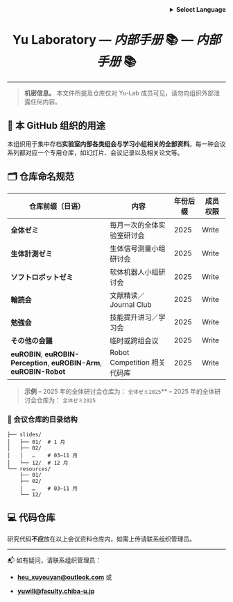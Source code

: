 <!-- Language selector -->

<div align="right">
  <details>
    <summary><strong>Select Language</strong></summary>
    <p>
      <a href="README_internal.md">English</a><br>
      <a href="README_internal.ja.md">日本語</a><br>
      <strong>中文</strong>
    </p>
  </details>
</div>

<h1 align="center">Yu Laboratory — <em>内部手册</em> 📚 — <em>内部手册</em> 📚</h1>

---

> **机密信息。** 本文件所提及仓库仅对 Yu‑Lab 成员可见，请勿向组织外部泄露任何内容。

## 📌 本 GitHub 组织的用途

本组织用于集中存档**实验室内部各类组会与学习小组相关的全部资料**。每一种会议系列都对应一个专用仓库，如幻灯片、会议记录以及相关论文等。

## 🗂️ 仓库命名规范

| 仓库前缀（日语） | 内容  | 年份后缀 | 成员权限 |
| --- | --- | --- | --- |
| **全体ゼミ** | 每月一次的全体实验室研讨会 | 2025 | Write |
| **生体計測ゼミ** | 生体信号测量小组研讨会 | 2025 | Write |
| **ソフトロボットゼミ** | 软体机器人小组研讨会 | 2025 | Write |
| **輪読会** | 文献精读／Journal Club | 2025 | Write |
| **勉強会** | 技能提升讲习／学习会 | 2025 | Write |
| **その他の会議** | 临时或跨组会议 | 2025 | Write |
| **euROBIN**, **euROBIN-Perception**, **euROBIN-Arm**, **euROBIN-Robot** | Robot Competition 相关代码库 | 2025 | Write |

> **示例** – 2025 年的全体研讨会仓库为： `全体ゼミ2025`\*\* – 2025 年的全体研讨会仓库为： `全体ゼミ2025`

### 📁 会议仓库的目录结构

```
├── slides/
│   ├── 01/  # 1 月
│   ├── 02/
│   │   …    # 03–11 月
│   └── 12/  # 12 月
└── resources/
    ├── 01/
    ├── 02/
    │   …    # 03–11 月
    └── 12/
```

## 💻 代码仓库

研究代码**不应**放在以上会议资料仓库内，如需上传请联系组织管理员。

---

📬 如有疑问，请联系组织管理员：

- **[heu_xuyouyan@outlook.com](mailto:infrastructure@yu-lab.local)** 或
  
- **[yuwill@faculty.chiba-u.jp](mailto:infrastructure@yu-lab.local)**
